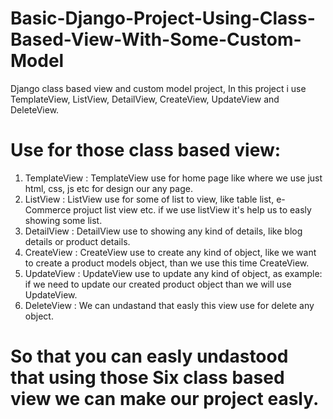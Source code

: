 # Basic-Django-Project-Using-Class-Based-View-With-Some-Custom-Model
 Django class based view and custom model project, 
 In this project i use TemplateView,  ListView,  DetailView,  CreateView,  UpdateView and DeleteView.

# Use for those class based view:
1. TemplateView : TemplateView use for home page like where we use just html, css, js etc for design our any page.
2. ListView : ListView use for some of list to view, like table list, e-Commerce projuct list view etc. 
              if we use listView it's help us to easly showing some list.
3. DetailView : DetailView use to showing any kind of details, like blog details or product details. 
4. CreateView : CreateView use to create any kind of object, like we want to create a product models object, than we use this time CreateView.
5. UpdateView : UpdateView use to update any kind of object, as example: if we need to update our created product object than we will use UpdateView.
6. DeleteView : We can undastand that easly this view use for delete any object.

# So that you can easly undastood that using those Six class based view we can make our project easly.
